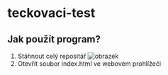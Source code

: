 # teckovaci-test

## Jak použít program?
1) Stáhnout celý repositář
![obrazek](https://user-images.githubusercontent.com/17896933/110383585-c9727480-805c-11eb-9949-dcae3288826c.png)
3) Otevřít soubor index.html ve webovém prohlížeči
